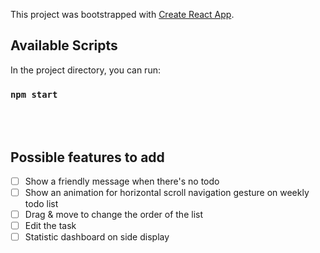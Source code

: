 This project was bootstrapped with [Create React App](https://github.com/facebook/create-react-app).

## Available Scripts

In the project directory, you can run:

### `npm start`

<br/><br/>

## Possible **features** to add

- [ ] Show a friendly message when there's no todo
- [ ] Show an animation for horizontal scroll navigation gesture on weekly todo list
- [ ] Drag & move to change the order of the list
- [ ] Edit the task
- [ ] Statistic dashboard on side display
